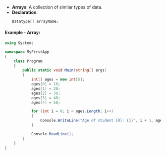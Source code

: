 - **Arrays**: A collection of similar types of data.
- **Declaration**:
  ```csharp
  Datatype[] arrayName;
  ```

#### Example - Array:
```csharp
using System;

namespace MyFirstApp
{
    class Program
    {
        public static void Main(string[] args)
        {
            int[] ages = new int[5];
            ages[0] = 10;
            ages[1] = 20;
            ages[2] = 30;
            ages[3] = 40;
            ages[4] = 50;

            for (int i = 0; i < ages.Length; i++)
            {
                Console.WriteLine("Age of student {0}: {1}", i + 1, ages[i]);
            }

            Console.ReadLine();
        }
    }
}
```
